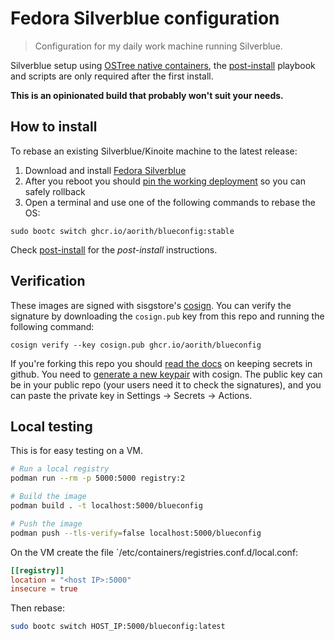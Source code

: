 # Fedora Silverblue configuration

> Configuration for my daily work machine running Silverblue.

Silverblue setup using [OSTree native containers](https://coreos.github.io/rpm-ostree/container/), the [post-install](post-install) playbook and scripts are only required after the first install.

**This is an opinionated build that probably won't suit your needs.**

## How to install

To rebase an existing Silverblue/Kinoite machine to the latest release:

1. Download and install [Fedora Silverblue](https://silverblue.fedoraproject.org/download)
1. After you reboot you should [pin the working deployment](https://docs.fedoraproject.org/en-US/fedora-silverblue/faq/#_about_using_silverblue) so you can safely rollback
1. Open a terminal and use one of the following commands to rebase the OS:

```
sudo bootc switch ghcr.io/aorith/blueconfig:stable
```

Check [post-install](post-install) for the _post-install_ instructions.

## Verification

These images are signed with sisgstore's [cosign](https://docs.sigstore.dev/cosign/overview/). You can verify the signature by downloading the `cosign.pub` key from this repo and running the following command:

    cosign verify --key cosign.pub ghcr.io/aorith/blueconfig

If you're forking this repo you should [read the docs](https://docs.github.com/en/actions/security-guides/encrypted-secrets) on keeping secrets in github. You need to [generate a new keypair](https://docs.sigstore.dev/cosign/overview/) with cosign. The public key can be in your public repo (your users need it to check the signatures), and you can paste the private key in Settings -> Secrets -> Actions.

## Local testing

This is for easy testing on a VM.

```sh
# Run a local registry
podman run --rm -p 5000:5000 registry:2

# Build the image
podman build . -t localhost:5000/blueconfig

# Push the image
podman push --tls-verify=false localhost:5000/blueconfig
```

On the VM create the file `/etc/containers/registries.conf.d/local.conf:

```conf
[[registry]]
location = "<host IP>:5000"
insecure = true
```

Then rebase:

```sh
sudo bootc switch HOST_IP:5000/blueconfig:latest
```
